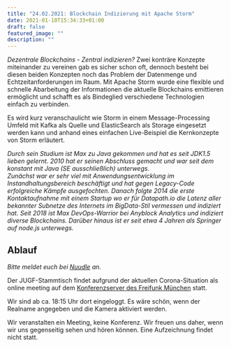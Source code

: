 ```yaml
---
title: "24.02.2021: Blockchain Indizierung mit Apache Storm"
date: 2021-01-10T15:34:33+01:00
draft: false
featured_image: ""
description: ""
---
```


_Dezentrale Blockchains - Zentral indizieren?_ Zwei konträre Konzepte miteinander zu vereinen gab es sicher schon oft, dennoch besteht bei diesen beiden Konzepten noch das Problem der Datenmenge und Echtzeitanforderungen im Raum. Mit Apache Storm wurde eine flexible und schnelle Abarbeitung der Informationen die aktuelle Blockchains emittieren ermöglicht und schafft es als Bindeglied verschiedene Technologien einfach zu verbinden.  

Es wird kurz veranschaulicht wie Storm in einem Message-Processing Umfeld mit Kafka als Quelle und ElasticSearch als Storage eingesetzt werden kann und anhand eines einfachen Live-Beispiel die Kernkonzepte von Storm erläutert.

_Durch sein Studium ist Max zu Java gekommen und hat es seit JDK1.5 lieben gelernt. 2010 hat er seinen Abschluss gemacht und war seit dem konstant mit Java (SE ausschließlich) unterwegs.  
Zunächst war er sehr viel mit Anwendungsentwicklung im Instandhaltungsbereich beschäftigt und hat gegen Legacy-Code erfolgreiche Kämpfe ausgefochten. Danach folgte 2014 die erste Kontaktaufnahme mit einem Startup wo er für Datapath.io die Latenz aller bekannter Subnetze des Internets im BigData-Stil vermessen und indiziert hat. Seit 2018 ist Max DevOps-Warrior bei Anyblock Analytics und indiziert diverse Blockchains. Darüber hinaus ist er seit etwa 4 Jahren als Springer auf node.js unterwegs._

## Ablauf

_Bitte meldet euch bei [Nuudle]() an._

Der JUGF-Stammtisch findet aufgrund der aktuellen Corona-Situation als online meeting auf dem [Konferenzserver des Freifunk München](https://meet.ffmuc.net/jugfmeeting) statt.

Wir sind ab ca. 18:15 Uhr dort eingeloggt. Es wäre schön, wenn der Realname angegeben und die Kamera aktiviert werden.

Wir veranstalten ein Meeting, keine Konferenz. Wir freuen uns daher, wenn wir uns gegenseitig sehen und hören können.
Eine Aufzeichnung findet nicht statt.

